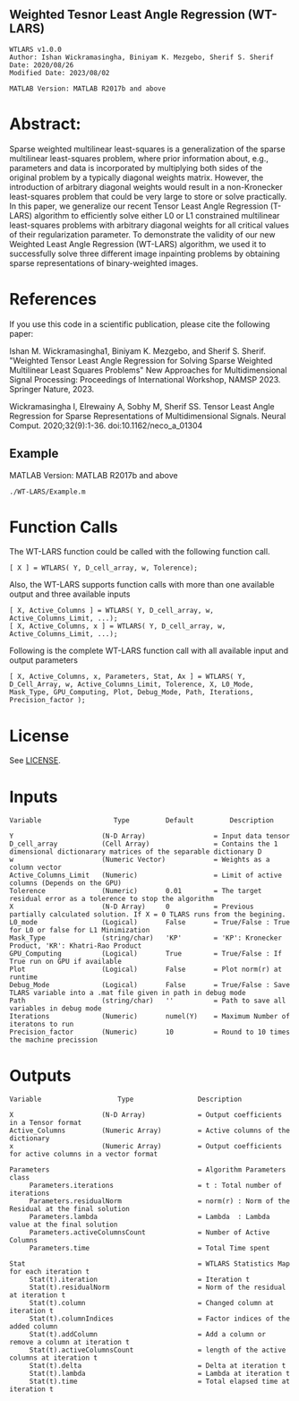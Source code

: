 ## Weighted Tesnor Least Angle Regression (WT-LARS)

    WTLARS v1.0.0
    Author: Ishan Wickramasingha, Biniyam K. Mezgebo, Sherif S. Sherif
    Date: 2020/08/26
    Modified Date: 2023/08/02

    MATLAB Version: MATLAB R2017b and above

# Abstract:
Sparse weighted multilinear least-squares is a generalization of the sparse multilinear least-squares problem, where prior information about, e.g., parameters and data is incorporated by multiplying both sides of the original problem by a typically diagonal weights matrix. However, the introduction of arbitrary diagonal weights would result in a non-Kronecker least-squares problem that could be very large to store or solve practically. In this paper, we generalize our recent Tensor Least Angle Regression (T-LARS) algorithm to efficiently solve either L0 or L1 constrained multilinear least-squares problems with arbitrary diagonal weights for all critical values of their regularization parameter. To demonstrate the validity of our new Weighted Least Angle Regression (WT-LARS) algorithm, we used it to successfully solve three different image inpainting problems by obtaining sparse representations of binary-weighted images. 

# References

If you use this code in a scientific publication, please cite the following paper:

Ishan M. Wickramasingha1, Biniyam K. Mezgebo, and Sherif S. Sherif. "Weighted Tensor Least Angle Regression for Solving Sparse Weighted Multilinear Least Squares Problems" New Approaches for Multidimensional Signal Processing: Proceedings of International Workshop, NAMSP 2023. Springer Nature, 2023.

 Wickramasingha I, Elrewainy A, Sobhy M, Sherif SS. Tensor Least Angle Regression for Sparse Representations of Multidimensional Signals. Neural Comput. 2020;32(9):1-36. doi:10.1162/neco_a_01304 

 ## Example

MATLAB Version: MATLAB R2017b and above

    ./WT-LARS/Example.m

# Function Calls

The WT-LARS function could be called with the following function call.

    [ X ] = WTLARS( Y, D_cell_array, w, Tolerence);

 Also, the WT-LARS supports function calls with more than one available output and three available inputs
 
    [ X, Active_Columns ] = WTLARS( Y, D_cell_array, w, Active_Columns_Limit, ...);
    [ X, Active_Columns, x ] = WTLARS( Y, D_cell_array, w, Active_Columns_Limit, ...);

Following is the complete WT-LARS function call with all available input and output parameters

    [ X, Active_Columns, x, Parameters, Stat, Ax ] = WTLARS( Y, D_Cell_Array, w, Active_Columns_Limit, Tolerence, X, L0_Mode, Mask_Type, GPU_Computing, Plot, Debug_Mode, Path, Iterations, Precision_factor );

# License

See [LICENSE](LICENSE).

# Inputs 
    Variable                  Type         Default         Description

    Y                      (N-D Array)                 = Input data tensor
    D_cell_array           (Cell Array)                = Contains the 1 dimensional dictionarary matrices of the separable dictionary D
    w                      (Numeric Vector)            = Weights as a column vector
    Active_Columns_Limit   (Numeric)                   = Limit of active columns (Depends on the GPU)
    Tolerence              (Numeric)       0.01        = The target residual error as a tolerence to stop the algorithm
    X                      (N-D Array)     0           = Previous partially calculated solution. If X = 0 TLARS runs from the begining.
    L0_mode                (Logical)       False       = True/False : True for L0 or false for L1 Minimization
    Mask_Type              (string/char)   'KP'        = 'KP': Kronecker Product, 'KR': Khatri-Rao Product
    GPU_Computing          (Logical)       True        = True/False : If True run on GPU if available
    Plot                   (Logical)       False       = Plot norm(r) at runtime
    Debug_Mode             (Logical)       False       = True/False : Save TLARS variable into a .mat file given in path in debug mode
    Path                   (string/char)   ''          = Path to save all variables in debug mode
    Iterations             (Numeric)       numel(Y)    = Maximum Number of iteratons to run
    Precision_factor       (Numeric)       10          = Round to 10 times the machine precission 


# Outputs  

    Variable                   Type                Description

    X                      (N-D Array)             = Output coefficients in a Tensor format 
    Active_Columns         (Numeric Array)         = Active columns of the dictionary
    x                      (Numeric Array)         = Output coefficients for active columns in a vector format

    Parameters                                     = Algorithm Parameters class
         Parameters.iterations                     = t : Total number of iterations 
         Parameters.residualNorm                   = norm(r) : Norm of the Residual at the final solution
         Parameters.lambda                         = Lambda  : Lambda value at the final solution
         Parameters.activeColumnsCount             = Number of Active Columns
         Parameters.time                           = Total Time spent

    Stat                                           = WTLARS Statistics Map for each iteration t
         Stat(t).iteration                         = Iteration t
         Stat(t).residualNorm                      = Norm of the residual at iteration t 
         Stat(t).column                            = Changed column at iteration t  
         Stat(t).columnIndices                     = Factor indices of the added column
         Stat(t).addColumn                         = Add a column or remove a column at iteration t   
         Stat(t).activeColumnsCount                = length of the active columns at iteration t 
         Stat(t).delta                             = Delta at iteration t
         Stat(t).lambda                            = Lambda at iteration t
         Stat(t).time                              = Total elapsed time at iteration t
